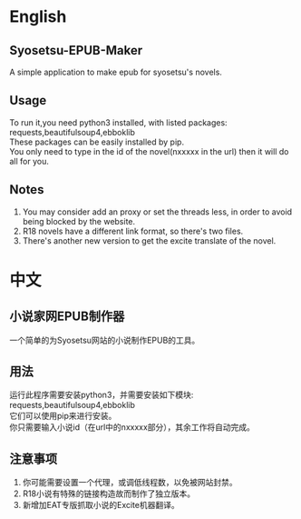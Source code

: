 # English

## Syosetsu-EPUB-Maker
A simple application to make epub for syosetsu's novels.

## Usage
To run it,you need python3 installed, with listed packages: requests,beautifulsoup4,ebboklib<br>
These packages can be easily installed by pip.<br>
You only need to type in the id of the novel(nxxxxx in the url) then it will do all for you.<br>

## Notes
1. You may consider add an proxy or set the threads less, in order to avoid being blocked by the website.
2. R18 novels have a different link format, so there's two files.
3. There's another new version to get the excite translate of the novel.


# 中文

## 小说家网EPUB制作器
一个简单的为Syosetsu网站的小说制作EPUB的工具。

## 用法
运行此程序需要安装python3，并需要安装如下模块: requests,beautifulsoup4,ebboklib<br>
它们可以使用pip来进行安装。<br>
你只需要输入小说id（在url中的nxxxxx部分），其余工作将自动完成。<br>

## 注意事项
1. 你可能需要设置一个代理，或调低线程数，以免被网站封禁。
2. R18小说有特殊的链接构造故而制作了独立版本。
3. 新增加EAT专版抓取小说的Excite机器翻译。
